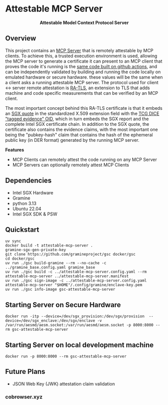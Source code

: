 # Attestable MCP Server
<div align="center">

<strong>Attestable Model Context Protocol Server</strong>
</div>

## Overview

This project contains an [MCP Server](https://spec.modelcontextprotocol.io/specification/2024-11-05/server/) that is remotely attestable by MCP clients. To achieve this, a trusted execution environment is used, allowing the MCP server to generate a certificate it can present to an MCP client that proves the code it's running is the [same code built on github actions](https://github.com/co-browser/attestable-mcp-server/actions/runs/14115163801/artifacts/2834295874), and can be independently validated by building and running the code locally on emulated hardware or secure hardware. these values will be the same when a client asks a running attestable MCP server. The protocol used for client <-> server remote attestation is [RA-TLS](https://cczoo.readthedocs.io/en/latest/Solutions/rats-tls/index.html), an extension to TLS that adds machine and code specific measurements that can be verified by an MCP client.

The most important concept behind this RA-TLS certificate is that it embeds an [SGX quote](https://www.intel.com/content/dam/develop/public/us/en/documents/intel-sgx-dcap-ecdsa-orientation.pdf) in the standardized X.509 extension field with the [TCG DICE "tagged evidence" OID](https://trustedcomputinggroup.org/wp-content/uploads/DICE-Certificate-Profiles-r01_pub.pdf), which in turn embeds the SGX report and the complete Intel SGX certificate chain. In addition to the SGX quote, the certificate also contains the evidence claims, with the most important one being the "pubkey-hash" claim that contains the hash of the ephemeral public key (in DER format) generated by the running MCP server.

<strong>Features</strong>
- MCP Clients can remotely attest the code running on any MCP Server
- MCP Servers can optionally remotely attest MCP Clients
  
## Dependencies
 - Intel SGX Hardware
 - Gramine
 - python 3.13
 - Ubuntu 22.04
 - Intel SGX SDK & PSW
   
## Quickstart

```
uv sync
docker build -t attestable-mcp-server .
gramine-sgx-gen-private-key
git clone https://github.com/gramineproject/gsc docker/gsc
cd docker/gsc
uv run ./gsc build-gramine --rm --no-cache -c ../gramine_base.config.yaml gramine_base
uv run ./gsc build -c ../attestable-mcp-server.config.yaml --rm attestable-mcp-server ../attestable-mcp-server.manifest
uv run ./gsc sign-image -c ../attestable-mcp-server.config.yaml  attestable-mcp-server "$HOME"/.config/gramine/enclave-key.pem
uv run ./gsc info-image gsc-attestable-mcp-server
```

## Starting Server on Secure Hardware
```
docker run -itp --device=/dev/sgx_provision:/dev/sgx/provision  --device=/dev/sgx_enclave:/dev/sgx/enclave -v /var/run/aesmd/aesm.socket:/var/run/aesmd/aesm.socket -p 8000:8000 --rm gsc-attestable-mcp-server
```

## Starting Server on local development machine
```
docker run -p 8000:8000 --rm gsc-attestable-mcp-server
```
## Future Plans

 - JSON Web Key (JWK) attestation claim validation


### cobrowser.xyz
